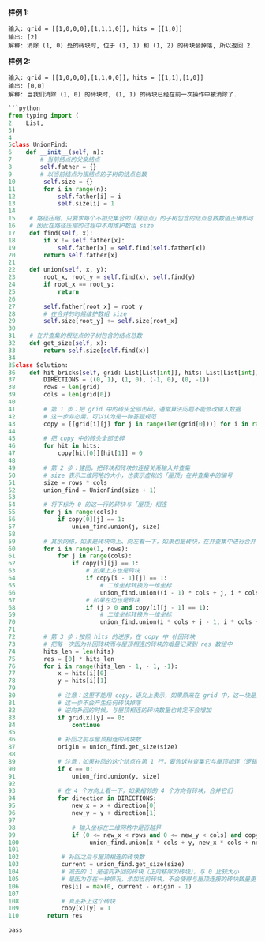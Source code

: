 
**样例 1:**
```
输入: grid = [[1,0,0,0],[1,1,1,0]], hits = [[1,0]]
输出: [2]
解释: 消除 (1, 0) 处的砖块时, 位于 (1, 1) 和 (1, 2) 的砖块会掉落, 所以返回 2.
```
**样例 2:**
```
输入: grid = [[1,0,0,0],[1,1,0,0]], hits = [[1,1],[1,0]]
输出: [0,0]
解释: 当我们消除 (1, 0) 的砖块时, (1, 1) 的砖块已经在前一次操作中被消除了.
```


```python
```python
from typing import (
2    List,
3)
4
5class UnionFind:
6    def __init__(self, n):
7        # 当前结点的父亲结点
8        self.father = {}
9        # 以当前结点为根结点的子树的结点总数
10        self.size = {}
11        for i in range(n):
12            self.father[i] = i
13            self.size[i] = 1
14
15    # 路径压缩，只要求每个不相交集合的「根结点」的子树包含的结点总数数值正确即可
16    # 因此在路径压缩的过程中不用维护数组 size
17    def find(self, x):
18        if x != self.father[x]:
19            self.father[x] = self.find(self.father[x])
20        return self.father[x]
21
22    def union(self, x, y):
23        root_x, root_y = self.find(x), self.find(y)
24        if root_x == root_y:
25            return
26
27        self.father[root_x] = root_y
28        # 在合并的时候维护数组 size
29        self.size[root_y] += self.size[root_x]
30
31    # 在并查集的根结点的子树包含的结点总数
32    def get_size(self, x):
33        return self.size[self.find(x)]
34
35class Solution:
36    def hit_bricks(self, grid: List[List[int]], hits: List[List[int]]) -> List[int]:
37        DIRECTIONS = ((0, 1), (1, 0), (-1, 0), (0, -1))
38        rows = len(grid)
39        cols = len(grid[0])
40
41        # 第 1 步：把 grid 中的砖头全部击碎，通常算法问题不能修改输入数据
42        # 这一步非必需，可以认为是一种答题规范
43        copy = [[grid[i][j] for j in range(len(grid[0]))] for i in range(len(grid))]
44
45        # 把 copy 中的砖头全部击碎
46        for hit in hits:
47            copy[hit[0]][hit[1]] = 0
48
49        # 第 2 步：建图，把砖块和砖块的连接关系输入并查集
50        # size 表示二维网格的大小，也表示虚拟的「屋顶」在并查集中的编号
51        size = rows * cols
52        union_find = UnionFind(size + 1)
53
54        # 将下标为 0 的这一行的砖块与「屋顶」相连
55        for j in range(cols):
56            if copy[0][j] == 1:
57                union_find.union(j, size)
58
59        # 其余网络，如果是砖块向上、向左看一下，如果也是砖块，在并查集中进行合并
60        for i in range(1, rows):
61            for j in range(cols):
62                if copy[i][j] == 1:
63                    # 如果上方也是砖块
64                    if copy[i - 1][j] == 1:
65                        # 二维坐标转换为一维坐标
66                        union_find.union((i - 1) * cols + j, i * cols + j)
67                    # 如果左边也是砖块
68                    if (j > 0 and copy[i][j - 1] == 1):
69                        # 二维坐标转换为一维坐标
70                        union_find.union(i * cols + j - 1, i * cols + j)
71
72        # 第 3 步：按照 hits 的逆序，在 copy 中 补回砖块
73        # 把每一次因为补回砖块而与屋顶相连的砖块的增量记录到 res 数组中
74        hits_len = len(hits)
75        res = [0] * hits_len
76        for i in range(hits_len - 1, - 1, -1):
77            x = hits[i][0]
78            y = hits[i][1]
79
80            # 注意：这里不能用 copy，语义上表示，如果原来在 grid 中，这一块是空白
81            # 这一步不会产生任何砖块掉落
82            # 逆向补回的时候，与屋顶相连的砖块数量也肯定不会增加
83            if grid[x][y] == 0:
84                continue
85
86            # 补回之前与屋顶相连的砖块数
87            origin = union_find.get_size(size)
88
89            # 注意：如果补回的这个结点在第 1 行，要告诉并查集它与屋顶相连（逻辑同第 2 步）
90            if x == 0:
91                union_find.union(y, size)
92
93            # 在 4 个方向上看一下，如果相邻的 4 个方向有砖块，合并它们
94            for direction in DIRECTIONS:
95                new_x = x + direction[0]
96                new_y = y + direction[1]
97
98                # 输入坐标在二维网格中是否越界
99                if (0 <= new_x < rows and 0 <= new_y < cols) and copy[new_x][new_y] == 1:
100                    union_find.union(x * cols + y, new_x * cols + new_y)
101
102            # 补回之后与屋顶相连的砖块数
103            current = union_find.get_size(size)
104            # 减去的 1 是逆向补回的砖块（正向移除的砖块），与 0 比较大小
105            # 是因为存在一种情况，添加当前砖块，不会使得与屋顶连接的砖块数量更多
106            res[i] = max(0, current - origin - 1)
107
108            # 真正补上这个砖块
109            copy[x][y] = 1
110        return res
```
```
pass